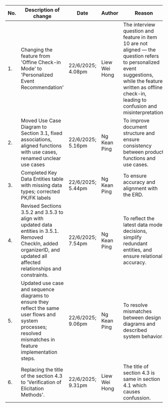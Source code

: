 | No. | Description of change | Date | Author | Reason |
| --- | --- | --- | --- | --- |
| 1. | Changing the feature from 'Offine Check-in Mode' to 'Personalized Event Recommendation' | 22/6/2025; 4.08pm | Liew Wei Hong | The interview question and feature in item 10 are not aligned — the question refers to personalized event suggestions, while the feature written as offline check-in, leading to confusion and misinterpretation. |
| 2. | Moved Use Case Diagram to Section 3.1, fixed associations, aligned functions with use cases, renamed unclear use cases | 22/6/2025; 5.16pm | Ng Kean Ping | To improve document structure and ensure consistency between product functions and use cases. |
| 3. | Completed Key Data Entities table with missing data types; corrected PK/FK labels | 22/6/2025; 5.44pm | Ng Kean Ping | To ensure accuracy and alignment with the ERD. |
| 4. | Revised Sections 3.5.2 and 3.5.3 to align with updated data entities in 3.5.1. Removed CheckIn, added organizerID, and updated all affected relationships and constraints. | 22/6/2025; 7.54pm | Ng Kean Ping | To reflect the latest data model decisions, simplify redundant entities, and ensure relational accuracy. |
| 5. | Updated use case and sequence diagrams to ensure they reflect the same user flows and system processes; resolved mismatches in feature implementation steps. | 22/6/2025; 9.06pm | Ng Kean Ping | To resolve mismatches between design diagrams and described system behavior. |
| 6. | Replacing the title of the section 4.3 to 'Verification of Elicitation Methods'. | 22/6/2025; 9.31pm | Liew Wei Hong | The title of section 4.3 is same in section 4.1 which causes confussion. |
